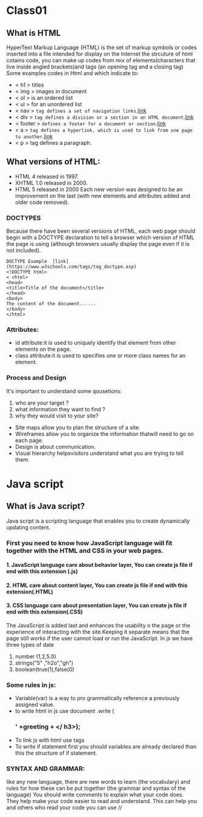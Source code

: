 # Class01
## What is HTML 
 HyperText Markup Language (HTML) is the set of markup symbols or codes inserted into a file intended for display on the Internet
the strcuture of html cotains code, you can make up codes from mix of elements(characters that live inside angled
brackets)and tags (an opening tag and a closing tag)
Some examples codes in Html and which indicate to:
* < h1 > titles
* < img > images in document
* < ol > is an ordered list
* < ul > for an unordered list
* < nav > ```tag defines a set of navigation links```.[link](https://www.w3schools.com/tags/tag_nav.asp)
* < div > ```tag defines a division or a section in an HTML document```.[link](https://www.w3schools.com/tags/tag_div.asp)
* < footer > ```defines a footer for a document or section```.[link](https://www.w3schools.com/tags/tag_footer.asp)
* < a > ```tag defines a hyperlink, which is used to link from one page to another```.[link](https://www.w3schools.com/tags/tag_a.asp)
* < p > tag defines a paragraph.
## What versions of HTML:
* HTML 4 released in 1997.
* XHTML 1.0 released in 2000.
* HTML 5 released in 2000
Each new version was designed to be an improvement on the last (with new elements and attributes added and older code removed).
### DOCTYPES
Because there have been several versions of HTML, each web page should begin with a DOCTYPE declaration to tell a browser which version of HTML the page is using (although browsers usually display the page even if it is not included).
 
 ```
 DOCTYPE Example  [link](https://www.w3schools.com/tags/tag_doctype.asp)
 <!DOCTYPE html>
< <html>
<head>
<title>Title of the document</title>
</head>
<body>
The content of the document......
</body>
</html>
```

### Attributes:

* id attribute:it is used to uniquely identify that element from other elements on the page.
* class attribute:it is used to specifies one or more class names for an element.
### Process and Design
It's important to understand some qousetions:
 1. who are your target ?
 2. what information they want to find ?
 3. why they would visit to your site?
* Site maps allow you to plan the structure of a site.
* Wireframes allow you to organize the information thatwill need to go on each page.
* Design is about communication.
*  Visual hierarchy helpsvisitors understand what you are trying to tell them. 
# Java script
## What is Java script?
Java script is a scripting language that enables you to create dynamically updating content.
### First  you need to know how JavaScript language will fit together with the HTML and CSS in your web pages. 
#### 1. JavaScript language care about behavior layer, You can create js file if end with this extension (.js) 
#### 2. HTML care about content layer, You can create js file if end with this extension(.HTML) 
#### 3. CSS language care about presentation layer, You can create js file if end with this extension(.CSS)
The JavaScript is added last and enhances the usability o the page or the experience of interacting with the site.Keeping it separate means that the page still works if the user cannot load or run the JavaScript.
In js we have three types of date 
1. number (1,2,5.0) 
2. strings("5" ,"h2o","gh") 
3. boolean(true(1),false(0)
### Some rules in js:
* Variable(var) is a way to pro grammatically reference a previously assigned value. 
* to write html in js use document .write (<h3>' +greeting + </ h3>);
* To link js with html use <script> element,You may see JavaScript in the HTML between opening <script> and closing </script> tags
* To write if statement first you should variables are already declared than this the structure of if statement.
### SYNTAX AND GRAMMAR:
 like any new language, there are new words to learn (the vocabulary) and rules for how these can be put together (the grammar and syntax of the language)
 You should write comments to explain what your code does. They help make your code easier to read and understand. This can help you and others who read your code you can use //
